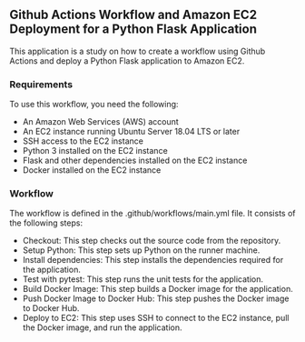 ## Github Actions Workflow and Amazon EC2 Deployment for a Python Flask Application
This application is a study on how to create a workflow using Github Actions and deploy a Python Flask application to Amazon EC2.

### Requirements
To use this workflow, you need the following:

- An Amazon Web Services (AWS) account
- An EC2 instance running Ubuntu Server 18.04 LTS or later
- SSH access to the EC2 instance
- Python 3 installed on the EC2 instance
- Flask and other dependencies installed on the EC2 instance
- Docker installed on the EC2 instance

### Workflow
The workflow is defined in the .github/workflows/main.yml file. It consists of the following steps:

- Checkout: This step checks out the source code from the repository.
- Setup Python: This step sets up Python on the runner machine.
- Install dependencies: This step installs the dependencies required for the application.
- Test with pytest: This step runs the unit tests for the application.
- Build Docker Image: This step builds a Docker image for the application.
- Push Docker Image to Docker Hub: This step pushes the Docker image to Docker Hub.
- Deploy to EC2: This step uses SSH to connect to the EC2 instance, pull the Docker image, and run the application.
